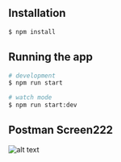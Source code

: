 ## Installation

```bash
$ npm install
```

## Running the app

```bash
# development
$ npm run start

# watch mode
$ npm run start:dev
``` 

## Postman Screen222
![alt text](https://github.com/gsjones910/Nest_Rest_Api/screenshots/1.PNG?raw=true)

